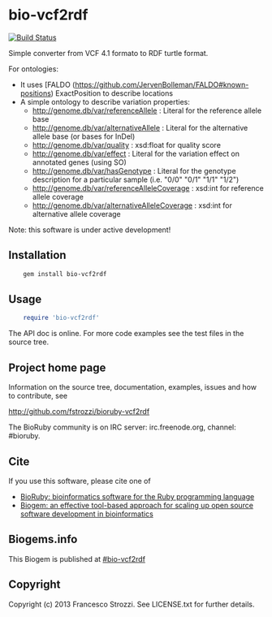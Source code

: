 # bio-vcf2rdf

[![Build Status](https://secure.travis-ci.org/fstrozzi/bioruby-vcf2rdf.png)](http://travis-ci.org/fstrozzi/bioruby-vcf2rdf)

Simple converter from VCF 4.1 formato to RDF turtle format.

For ontologies:

* It uses [FALDO (https://github.com/JervenBolleman/FALDO#known-positions) ExactPosition to describe locations 
* A simple ontology to describe variation properties:
	* <http://genome.db/var/referenceAllele> : Literal for the reference allele base
	* <http://genome.db/var/alternativeAllele> : Literal for the alternative allele base (or bases for InDel)
	* <http://genome.db/var/quality> : xsd:float for quality score
	* <http://genome.db/var/effect> : Literal for the variation effect on annotated genes (using SO)
	* <http://genome.db/var/hasGenotype> : Literal for the genotype description for a particular sample (i.e. "0/0" "0/1" "1/1" "1/2")
	* <http://genome.db/var/referenceAlleleCoverage> : xsd:int for reference allele coverage
	* <http://genome.db/var/alternativeAlleleCoverage> : xsd:int for alternative allele coverage

Note: this software is under active development!

## Installation

```sh
    gem install bio-vcf2rdf
```

## Usage

```ruby
    require 'bio-vcf2rdf'
```

The API doc is online. For more code examples see the test files in
the source tree.
        
## Project home page

Information on the source tree, documentation, examples, issues and
how to contribute, see

  http://github.com/fstrozzi/bioruby-vcf2rdf

The BioRuby community is on IRC server: irc.freenode.org, channel: #bioruby.

## Cite

If you use this software, please cite one of
  
* [BioRuby: bioinformatics software for the Ruby programming language](http://dx.doi.org/10.1093/bioinformatics/btq475)
* [Biogem: an effective tool-based approach for scaling up open source software development in bioinformatics](http://dx.doi.org/10.1093/bioinformatics/bts080)

## Biogems.info

This Biogem is published at [#bio-vcf2rdf](http://biogems.info/index.html)

## Copyright

Copyright (c) 2013 Francesco Strozzi. See LICENSE.txt for further details.

